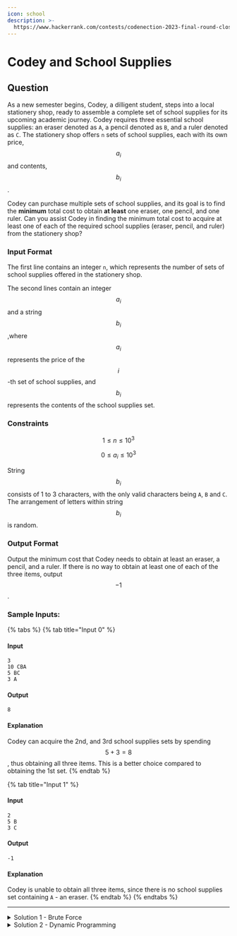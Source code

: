 ```yaml
---
icon: school
description: >-
  https://www.hackerrank.com/contests/codenection-2023-final-round-closed-category/challenges/cn-c13
---
```


# Codey and School Supplies

## Question

As a new semester begins, Codey, a dilligent student, steps into a local stationery shop, ready to assemble a complete set of school supplies for its upcoming academic journey. Codey requires three essential school supplies: an eraser denoted as `A`, a pencil denoted as `B`, and a ruler denoted as `C`. The stationery shop offers `n` sets of school supplies, each with its own price, $$a_i$$ and contents, $$b_i$$.

Codey can purchase multiple sets of school supplies, and its goal is to find the **minimum** total cost to obtain **at least** one eraser, one pencil, and one ruler. Can you assist Codey in finding the minimum total cost to acquire at least one of each of the required school supplies (eraser, pencil, and ruler) from the stationery shop?

### Input Format

The first line contains an integer `n`, which represents the number of sets of school supplies offered in the stationery shop.

The second lines contain an integer $$a_i$$ and a string $$b_i$$,where $$a_i$$ represents the price of the $$i$$-th set of school supplies, and $$b_i$$ represents the contents of the school supplies set.

### Constraints

$$
1 \le n \le 10^3
$$

$$
0 \le a_i \le 10^3
$$

String $$b_i$$ consists of 1 to 3 characters, with the only valid characters being `A`, `B` and `C`. The arrangement of letters within string $$b_i$$ is random.

### Output Format

Output the minimum cost that Codey needs to obtain at least an eraser, a pencil, and a ruler. If there is no way to obtain at least one of each of the three items, output $$-1$$.

### Sample Inputs:

{% tabs %}
{% tab title="Input 0" %}
#### Input

```
3
10 CBA
5 BC
3 A
```

#### Output

```
8
```

#### Explanation

Codey can acquire the 2nd, and 3rd school supplies sets by spending $$5+3=8$$, thus obtaining all three items. This is a better choice compared to obtaining the 1st set.
{% endtab %}

{% tab title="Input 1" %}
#### Input

```
2
5 B
3 C
```

#### Output

```
-1
```

#### Explanation

Codey is unable to obtain all three items, since there is no school supplies set containing `A` - an eraser.
{% endtab %}
{% endtabs %}

***

<details>

<summary>Solution 1 - Brute Force</summary>

Since there's only like, 7 possibilities, it is possible to brute force all of them.

First, let's set the result to infinity. then brute force through all the possibilities to get minimum cost of A, B and C. Then you have got the answer.

Sounds similar to Dijkstra algorithm in brute force mode.

Here's the code for full details.

{% code overflow="wrap" lineNumbers="true" %}
```python
min_cost = {
    "A": float("inf"),
    "B": float("inf"),
    "C": float("inf"),
    "AB": float("inf"),
    "AC": float("inf"),
    "BC": float("inf"),
    "ABC": float("inf"),
}

t = int(input().strip())

for _ in range(t):
    line = input().strip()
    n, keys = line.split()
    n = int(n)
    combination = "".join(sorted(keys))
    if combination in min_cost:
        min_cost[combination] = min(min_cost[combination], n)

result = float("inf")

if min_cost["A"] != float("inf") and min_cost["B"] != float("inf") and min_cost["C"] != float("inf"):
    result = min(result, min_cost["A"] + min_cost["B"] + min_cost["C"])

if min_cost["AB"] != float("inf") and min_cost["C"] != float("inf"):
    result = min(result, min_cost["AB"] + min_cost["C"])
if min_cost["AC"] != float("inf") and min_cost["B"] != float("inf"):
    result = min(result, min_cost["AC"] + min_cost["B"])
if min_cost["BC"] != float("inf") and min_cost["A"] != float("inf"):
    result = min(result, min_cost["BC"] + min_cost["A"])

if min_cost["ABC"] != float("inf"):
    result = min(result, min_cost["ABC"])

if min_cost["AB"] != float("inf") and min_cost["AC"] != float("inf"):
    result = min(result, min_cost["AB"] + min_cost["AC"])
if min_cost["AB"] != float("inf") and min_cost["BC"] != float("inf"):
    result = min(result, min_cost["AB"] + min_cost["BC"])
if min_cost["AC"] != float("inf") and min_cost["BC"] != float("inf"):
    result = min(result, min_cost["AC"] + min_cost["BC"])

if result == float("inf"):
    print(-1)
else:
    print(result)
```
{% endcode %}

Note that depends on the time left during the competition, Solution 2 may be more viable for you.

</details>

<details>

<summary>Solution 2 - Dynamic Programming</summary>

Brute force is not my style, let's do DP!

First, we can map all the possibilities (A, B, C) into 3 slot binaries, which we will mark it as follows:

* \<No Key> - 0 - 000
* A - 1 - 001
* B - 2 - 010
* C - 4 - 100

Then, we will have a series of combination, which can be easily labeled by using binary additions. Such as:

* AB -> 1 + 2 = 011
* BC -> 2 + 4 = 110
* ABC -> 1 + 2 + 4 = 111

Lastly, find the shortest cost based on DP numbers, by comparing the minimum between previous found with current found, and the answer should come out.

Here's the code in advance:

{% code overflow="wrap" lineNumbers="true" %}
```python
def min_cost_to_get_keys(t, offers):
    dp = [float("inf")] * 8
    dp[0] = 0

    for n, keys in offers:
        mask = 0
        if 'A' in keys:
            mask |= 1
        if 'B' in keys:
            mask |= 2
        if 'C' in keys:
            mask |= 4 

        for prev_mask in range(8):
            new_mask = prev_mask | mask
            dp[new_mask] = min(dp[new_mask], dp[prev_mask] + n)

    if dp[7] != float("inf"):
        return dp[7]  
    else: 
        return -1

t = int(input().strip())
offers = []
for _ in range(t):
    line = input().strip()
    n, keys = line.split()
    offers.append((int(n), keys))

print(min_cost_to_get_keys(t, offers))
```
{% endcode %}

Note that this code even works when the question introduces "D" - Just extend the slot into 4 digits binary, range to 16, dp\[15] max and we are good to go.

</details>
